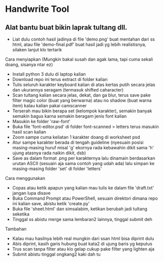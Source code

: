 # Handwrite Tool
## Alat bantu buat bikin laprak tultang dll.

- Liat dulu contoh hasil jadinya di file 'demo.png' buat mentahan dari ss html, atau file 'demo-final.pdf' buat hasil jadi yg lebih realistisnya, silaken lanjut klo tertarik

Cara menyiapkan (Mungkin bakal susah dan agak lama, tapi cuma sekali doang, sisanya ntar ez)
- Install python 3 dulu di laptop kalian
- Download repo ini terus extract di folder kalian
- Tulis seluruh karakter keyboard kalian di atas kertas putih secara jelas dan ukurannya seragam (termasuk shifted caharacter)
- Scan tultang kalian secara jelas, dekat, dan ga blur, terus save pake filter magic color (buat yang berwarna) atau no shadow (buat warna item) kalau kalian pakai camscanner
- Terserah mau bikin berapa set (kelompok karakter), semakin banyak semakin bagus karna semakin beragam jenis font kalian
- Masukin ke folder 'raw-font'
- Buka file 'font-editor.psd' di folder font-scanned > letters terus masukin hasil scan kalian
- Zoom sampe cuma keliatan 1 karakter doang di worksheet psd
- Atur sampe karakter berada di tengah guideline (nyesuain posisi masing-masing huruf misal 'g' ekornya rada kebawahin dikit sama 'h' ujung atasnya rada naikin dikit, dsb)
- Save as dalam format .png per karakternya lalu dinamain berdasarkan urutan ASCII (sesuain aja sama contoh yang udah ada) lalu simpan ke masing-masing folder 'set' di folder 'letters'

Cara menggunakan
- Copas atau ketik apapun yang kalian mau tulis ke dalam file 'draft.txt' jangan lupa disave
- Buka Command Prompt atau PowerShell, sesuain direktori dimana repo ini kalian save, abistu ketik 'create.py'
- Buka file 'sheet.html' dan simsalabim, ketikan berubah jadi tultang seketika
- Tinggal ss abistu merge sama lembaran2 lainnya, tinggal submit deh

Tambahan
- Kalau mau hasilnya lebih real mungkin dari ssan html bisa diprint dulu
- Abis diprint, kasih garis hubung buat kata2 di ujung baris yg keputus
- Trus scan tanpa filter atau klo gelap cukup pake filter yang lighten aja
- Submit abistu tinggal ongkang2 kaki dah tu
